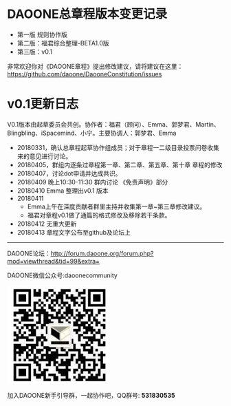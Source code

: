 # DAOONE总章程版本变更记录
- 第一版 规则协作版
- 第二版：福君综合整理-BETA1.0版   
- 第三版：v0.1

非常欢迎你对《DAOONE章程》提出修改建议，请将建议在这里：https://github.com/daoone/DaooneConstitution/issues

# v0.1更新日志
V0.1版本由起草委员会共创。协作者：福君（顾问）、Emma、郭梦君、Martin、Blingbling、iSpacemind、小宁。主要协调人：郭梦君、Emma
- 20180331，确认总章程起草协作组成员；对于章程一二级目录投票问卷收集来的意见进行讨论。
- 20180405，群组内逐条过章程第一章、第二章、第五章、第十章 章程的修改
- 20180407，讨论dot申请并达成共识。
- 20180409 晚上10:30-11:30 群内讨论 《免责声明》部分
- 20180410 Emma 整理出v0.1 版本
- 20180411
    - Emma上午在深度贡献者群里主持并收集第一章~第三章修改建议。
    - 福君对章程v0.1做了通篇的格式修改及移除若干条款。
- 20180412 无重大更新
- 20180413 章程文字公布至github及论坛上

***
DAOONE论坛：http://forum.daoone.org/forum.php?mod=viewthread&tid=99&extra=

DAOONE微信公众号:daoonecommunity

![](images/wechat.png)

加入DAOONE新手引导群，一起协作吧，QQ群号: **531830535**
